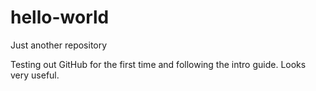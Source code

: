 # hello-world
Just another repository 

Testing out GitHub for the first time and following the intro guide.  Looks very useful.  
